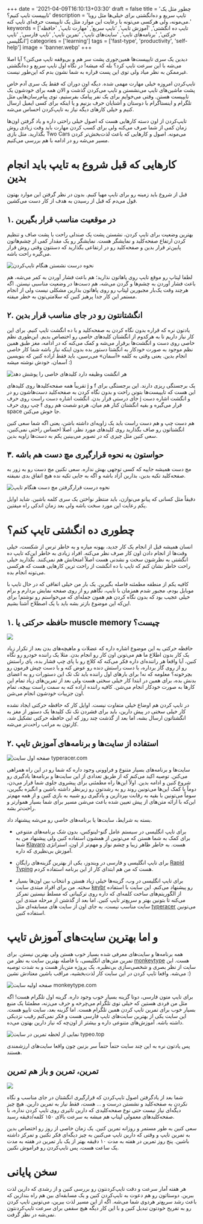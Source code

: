+++
date = '2021-04-09T16:10:13+03:30'
draft = false
title = 'چطور مثل یک تایپیست تایپ کنیم؟'
description = 'تایپ سریع و ده‌انگشتی برای خیلی‌ها مثل رویا می‌مونه، ولی هرکسی می‌تونه با رعایت این موارد مثل یک تایپیست حرفه‌ای تایپ کنه.'
keywords = ['تایپ ده انگشتی', 'آموزش تایپ', 'تایپ سریع', 'مهارت تایپ', 'حافظه حرکتی', 'برنامه‌های تایپ', 'سایت‌های تایپ', 'تمرین تایپ', 'تایپ فارسی', 'تایپ انگلیسی']
categories = ['learning']
tags = ['fast-type', 'productivity', 'self-help']
image = 'banner.webp'
+++

دیدین یک سری تایپیست‌ها همین‌جوری پشت سر هم و بی‌وقفه تایپ می‌کنن؟ آیا اصلا می‌شه با این سرعت تایپ‌ کرد؟ بله که میشه! در نگاه اول تایپ سریع و ده‌انگشتی غیرممکن به نظر میاد ولی توی این پست قراره به شما نشون بدم که این‌طور نیست.

تایپ‌کردن امروزه خیلی مهارت مهمی شده. دیگه اون دوران که فقط یک سری آدم خاص پشت ماشین‌های تایپ می‌نشستن و تایپ می‌کردن گذشت و الان همه برای خودشون یک تایپیست هستن. وقتی می‌خوایم برای یک نفر پیامک بفرستیم، توی پیام‌رسان‌هایی مثل تلگرام و اینستاگرام با دوستان و آشنایان حرف بزنیم و یا اینکه برای کسی ایمیل ارسال کنیم و خیلی کارهای دیگه نیاز به تایپ‌کردن احساس می‌شه.

تایپ‌کردن از اون دسته کارهایی هست که اصول خیلی راحتی داره و یاد گرفتن اون‌ها زمان کمی از شما صرف می‌کنه ولی برای کسب کردن مهارت باید وقت زیادی روش بگذارید. مثل بازی Two Cars می‌مونه. اصول و کارهایی که باعث لذت‌بخش‌تر کردن مسیر می‌شه رو در ادامه با هم بررسی می‌کنیم.
# کارهایی که قبل شروع به تایپ باید انجام بدین
قبل از شروع باید زمینه رو برای تایپ مهیا کنیم. بدون در نظر گرفتن این موارد بهتون قول می‌دم که قبل از رسیدن به هدف از کار دست می‌کشین.
## ۱. در موقعیت مناسب قرار بگیرین
بهترین وضعیت برای تایپ کردن، نشستن پشت یک صندلی راحت با پشت صاف و تنظیم کردن ارتفاع صفحه‌کلید و نمایشگر هست. نمایشگر رو یک مقدار کمی از چشم‌هاتون پایین‌تر قرار بدین و صفحه‌کلید رو در ارتفاعی بگذارید که دستتون وقتی روش قرار می‌گیره راحت باشه.

![نحوه درست نشستن هنگام تایپ‌کردن](ergonomy-sit.webp)

لطفا لپتاپ رو موقع تایپ روی پاهاتون نذارید؛ هم باعث فشار آوردن به کمر می‌شه، هم باعث فشار آوردن به چشم‌ها و گردن می‌شه، هم دست‌ها در وضعیت مناسبی نیستن. اگه هرچند وقت یک‌بار مجبورین لپتاپ رو روی پاهاتون بذارین مشکلی نیست ولی از انجام مستمر این کار جدا پرهیز کنین که سلامتی‌تون به خطر میفته.
## ۲. انگشتانتون رو در جای مناسب قرار بدین
یادتون نره که قراره بدون نگاه کردن به صفحه‌کلید و با ده انگشت تایپ کنیم. برای این کار نیاز داریم تا به هرکدوم از انگشتان کلیدهای خاصی رو اختصاص بدیم. این‌طوری نظم خاصی روی دست و انگشت‌ها برقرار می‌شه و کمک می‌کنه که در ادامه، مغز طبق همین نظم موجود به صورت خودکار به انگشتا دستور بده بدون اینکه نیاز باشه شما کار خاصی انجام بدین. یعنی وقتی به کلمه «آسمان» می‌رسین، باید فقط اراده کنین که بنویسین آسمان، خودش نوشته میشه :)

![هر انگشت وظیفه دارد کلیدهای خاصی را پوشش دهد](fingers-position.webp)

تقریباً همه صفحه‌کلیدها روی کلیدهای j و f یک برجستگی ریزی دارند. این برجستگی برای این هست که تایپیست‌ها بتونن راحت و بدون نگاه کردن به صفحه‌کلید دست‌هاشون رو در جای درستی قرار بدن. انگشت اشاره دست راست روی حرف j و انگشت اشاره دست چپ روی حرف f قرار می‌گیره و بقیه انگشتان کنار هم میان، هردو شصت هم روی space جا خوش می‌کنن.

هم دست چپ و هم دست راست باید یک زاویه‌ای داشته باشن، یعنی اگه شما سعی کنین انگشتاتون رو صاف بگذارید روی کلیدهای مورد نظر، اصلا احساس راحتی نمی‌کنین، سعی کنین مثل چیزی که در تصویر می‌بینین یکم به دست‌ها زاویه بدین.
## ۳. حواستون به نحوه قرارگیری مچ دست هم باشه
مچ دست همیشه جاییه که کسی توجهی بهش نداره. سعی نکنین مچ دست رو به زور به صفحه‌کلید تکیه بدین، بذارین آزاد باشه و اگه به جایی تکیه نده هیچ اتفاق بدی نمیفته.

![نحوه درست قرارگرفتن مچ دست هنگام تایپ](wrist-position.webp)

دقیقاً مثل کسانی که پیانو می‌نوازن، باید منتظر نواختن یک سری کلمه باشین. شاید اوایل یکم رعایت این مورد سخت باشه ولی بعد زمان اندکی راه میفتین.
# چطوری ده انگشتی تایپ کنم؟
انسان همیشه قبل از انجام یک کار جدید، بهونه میاره و به خاطر ترس از شکست، خیلی وقت‌ها از انجام دادن اون کار صرف نظر می‌کنه. افراد زیادی به خاطر این‌که تایپ ده انگشتی به نظرشون سخت و نشدنی هست اصلاً امتحانش هم نمی‌کنند. بگذارید خیلی راحت خاطر نشان کنم که تایپ با ده انگشت از راحت ترین کارهایی هست که هرکسی می‌تونه انجام بده.

کافیه یکم از منطقه مطمئنه فاصله بگیرین. یک بار من خیلی اتفاقی که در حال تایپ با موبایل بودم، مجبور شدم همزمان با تایپ، نگاهم رو از روی صفحه نمایش بردارم و برام خیلی عجیب بود که بدون نگاه کردن هم همون جمله‌ای که می‌خواستم رو نوشتم! برای این‌که این موضوع بازتر بشه باید با یک اصطلاح آشنا بشیم.
## ۱. حافظه حرکتی یا muscle memory چیست؟

![](muscle-memory.webp)

حافظه حرکتی به این موضوع اشاره داره که عضلات و ماهیچه‌های بدن بعد از تکرار زیاد یک کار بدون اطلاع ما هم می‌تونن اون کار رو انجام بدن. مثلا یک راننده خودرو رو نگاه کنین، آیا واقعا هر راننده‌ای داره فکر می‌کنه که کلاچ رو با پای چپ فشار بده، پای راستش رو از روی گاز برداره، با دست راستش دنده رو عوض کنه و با دست چپش فرمون رو بچرخونه؟ معلومه که نه! برای بارهای اول راننده باید تک تک این دستورات رو به اعضای بدنش بده، برای همین در ابتدا کار خیلی سختی هست ولی بعد از تمرین‌های زیاد تمام این کارها به صورت خودکار انجام می‌شن. کافیه راننده اراده کنه به سمت راست بپیچه، تمام اون جزییات خودشون انجام می‌شن.

در تایپ کردن هم اوضاع خیلی متفاوت نیست. اوایل کار که حافظه حرکتی ایجاد نشده کار خیلی سختی در پیش دارین، باید برای فشردن تک تک کلیدها یک دستور از مغز به انگشتاتون ارسال بشه، اما بعد از گذشت چند روز که این حافظه حرکتی تشکیل شد، کارتون به مراتب راحت‌تر می‌شه.
## ۲. استفاده از سایت‌ها و برنامه‌های آموزش تایپ

![صفحه اول سایت typeracer.com](type-racer.webp)

سایت‌ها و برنامه‌های بسیار متنوع و فراوونی وجود داره که شما رو در این راه همراهی می‌کنن. توصیه اکید می‌کنم که از طریق تعدادی از این سایت‌ها و برنامه‌ها یادگیری رو شروع کنین و ادامه بدین. اولاً این‌ها راه مطمئنی برای پیشروی جلوی شما قرار می‌دن، دوماً با کمک این‌ها می‌تونین روند رو به رشدتون رو زیرنظر داشته باشین و انگیزه بگیرین، سوماً می‌تونین با بقیه به رقابت بپردازین و یادگیری رو شبیه به بازی کنین و از همه مهم‌تر این‌که با ارائه متن‌های از پیش تعیین شده باعث می‌شن مسیر برای شما بسیار هموارتر و راحت‌تر بشه.

بسته به شرایط، سایت‌ها یا برنامه‌های خاصی رو می‌شه پیشنهاد داد.

- برای تایپ انگلیسی در سیستم عامل گنو-لینوکس، بدون شک برنامه‌های متنوعی برای کمک به شما هستن که می‌تونین از همشون استفاده کنین ولی پیشنهاد من به شما [Klavaro](klavaro.sourceforge.io) هست. به خاطر ظاهر زیبا و چشم نواز و مهم‌تر از اون، استراتژی آموزش بی‌نظیری که داره.

- برای تایپ انگلیسی و فارسی در ویندوز، یکی از بهترین گزینه‌های رایگان [Rapid Typing](rapidtyping.com) هست که من هم ابتدای کار از این برنامه استفاده کردم.

- برای تایپ انگلیسی در وب، گزینه‌ها خیلی زیاد هستن و انتخاب بین اون‌ها بسیار سخته. من برای افراد مبتدی سایت [keybr](keybr.com) رو پیشنهاد می‌کنم. این سایت با استفاده از الگوریتم‌های ساخت کلمه‌ای که داره روی ترکیباتی که مسلط نیستین تمرکز می‌کنه تا بتونین بهتر و سریع‌تر تایپ کنین. اما بعد از گذشتن از مرحله مبتدی این سایت مناسب نیست، به جای اون از سایت های مسابقه‌ای مثل [typeracer](typeracer.com) می‌تونین استفاده کنین.
# و اما بهترین سایت‌های آموزش تایپ
همه برنامه‌ها و سایت‌های معرفی شده بسیار خوب هستن ولی بهترین نیستن. برای تمرین متن‌های انگلیسی، با فاصله بهترین سایت به نظر من [monkeytype](monkeytype.com) هست. این سایت از نظر بصری و شخصی‌سازی بی‌نظیره. یک پروژه متن‌باز هست و به شدت توصیه می‌شه. واقعا تایپ کردن در این سایت کار لذت‌بخشیه، مراقب باشین معتادش نشین :)

![صفحه اولیه سایت monkeytype.com](monkeytype.webp)

برای تایپ متون فارسی، دوتا گزینه بسیار خوب وجود داره. گزینه اول تلگرام هست! اگه مثل من فردی هستین که خیلی توی تلگرام می‌چرخه و حرف می‌زنه، مطمئنا یک منبع بسیار خوب برای تمرین تایپ کردن همین تلگرام هست. اما گزینه بعد، سایت تایپو هست. این سایت یکی از بهترین سایت‌های تایپ فارسی هست و فکر نمی‌کنم رقیب نزدیکی داشته باشه. آموزش‌های متنوعی داره و بیشتر از اون‌چه که نیاز دارین بهتون می‌ده.

![نمایی از لحظه تمرین در سایت typeo.top](typeo.webp)

پس یادتون نره به این چند سایت حتماً حتماً سر بزنین چون واقعا سایت‌های ارزشمندی هستند.
## تمرین، تمرین و باز هم تمرین

![](practice.webp)

شما بعد از یادگرفتن اصول تایپ‌کردن که قرارگیری انگشتان در جای مناسب و نگاه نکردن به صفحه‌کلید و نشستن درست و ... هست، فقط نیاز به تمرین دارین. هیچ چیز دیگه‌ای نیاز نیست حتی نوع صفحه‌کلیدی که دارین تاثیری روی تایپ کردن نداره، با صفحه‌کلیدهای معمولی لپتاپ هم میشه به سرعت بالای ۱۵۰ کلمه/دقیقه رسید.

سعی کنین به طور مستمر و روزانه تمرین کنین. یک زمان خاصی از روز رو اختصاص بدین به تمرین تایپ و وقتی که دارین تایپ می‌کنین به چیز دیگه‌ای فکر نکنین و تمرکز داشته باشین. پنج روز تمرین در هفته به مدت ۱۰ دقیقه بهتر از یک بار تمرین در هفته به مدت یک ساعت هست، پس تایپ‌کردن رو فراموش نکنین.
# سخن پایانی
هر هفته آمار سرعت و دقت تایپ‌کردنتون رو بررسی کنین و از رشدی که دارین لذت ببرین. دوستاتون رو هم دعوت به تایپ‌کردن کنین و یک مسابقه‌ای بین هم راه بندازین که باعث رشد سریع‌تر هردوی شما می‌شه. اگه از این مسیر لذت ببرین، می‌تونین تایپ کردن رو به تفریح خودتون تبدیل کنین و با این کار دیگه هیچ سقفی برای سرعت تایپ‌کردنتون نمی‌شه در نظر گرفت.